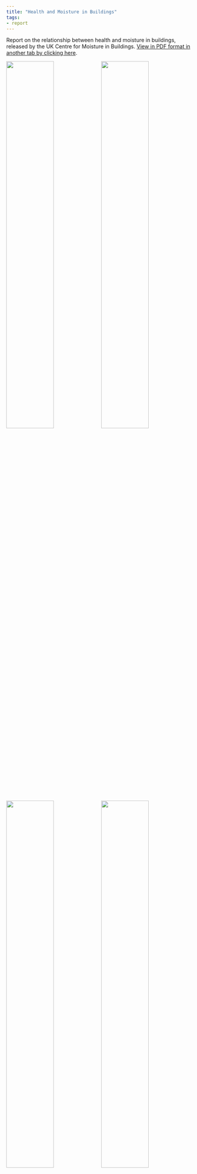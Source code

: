 ```yaml
---
title: "Health and Moisture in Buildings"
tags: 
- report
---
```


Report on the relationship between health and moisture in buildings, released by the UK Centre for Moisture in Buildings. [View in PDF format in another tab by clicking here](images/health/health-and-moisture-pdf).

<img src="https://elaraks.github.io/dampcapital/health-and-moisture-01.jpg" width="50%"/><img src="https://elaraks.github.io/dampcapital/health-and-moisture-02.jpg" width="50%"/>

<img src="https://elaraks.github.io/dampcapital/health-and-moisture-03.jpg" width="50%"/><img src="https://elaraks.github.io/dampcapital/health-and-moisture-04.jpg" width="50%"/>

<img src="https://elaraks.github.io/dampcapital/health-and-moisture-05.jpg" width="50%"/><img src="https://elaraks.github.io/dampcapital/health-and-moisture-06.jpg" width="50%"/>

<img src="https://elaraks.github.io/dampcapital/health-and-moisture-07.jpg" width="50%"/><img src="https://elaraks.github.io/dampcapital/health-and-moisture-08.jpg" width="50%"/>

<img src="https://elaraks.github.io/dampcapital/health-and-moisture-09.jpg" width="50%"/><img src="https://elaraks.github.io/dampcapital/health-and-moisture-10.jpg" width="50%"/>

<img src="https://elaraks.github.io/dampcapital/health-and-moisture-11.jpg" width="50%"/><img src="https://elaraks.github.io/dampcapital/health-and-moisture-12.jpg" width="50%"/>

<img src="https://elaraks.github.io/dampcapital/health-and-moisture-13.jpg" width="50%"/><img src="https://elaraks.github.io/dampcapital/health-and-moisture-14.jpg" width="50%"/>

<img src="https://elaraks.github.io/dampcapital/health-and-moisture-15.jpg" width="50%"/><img src="https://elaraks.github.io/dampcapital/health-and-moisture-16.jpg" width="50%"/>

<img src="https://elaraks.github.io/dampcapital/health-and-moisture-17.jpg" width="50%"/><img src="https://elaraks.github.io/dampcapital/health-and-moisture-18.jpg" width="50%"/>

<img src="https://elaraks.github.io/dampcapital/health-and-moisture-19.jpg" width="50%"/><img src="https://elaraks.github.io/dampcapital/health-and-moisture-20.jpg" width="50%"/>

<img src="https://elaraks.github.io/dampcapital/health-and-moisture-21.jpg" width="50%"/><img src="https://elaraks.github.io/dampcapital/health-and-moisture-22.jpg" width="50%"/>

<img src="https://elaraks.github.io/dampcapital/health-and-moisture-23.jpg" width="50%"/><img src="https://elaraks.github.io/dampcapital/health-and-moisture-24.jpg" width="50%"/>